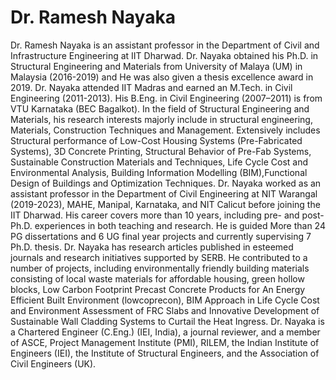 # Dr. Ramesh Nayaka

Dr. Ramesh Nayaka is an assistant professor in the Department of Civil and Infrastructure Engineering at IIT Dharwad. Dr. Nayaka obtained his Ph.D. in Structural Engineering and Materials from University of Malaya (UM) in Malaysia (2016-2019) and He was also given a thesis excellence award in 2019. Dr. Nayaka attended IIT Madras and earned an M.Tech. in Civil Engineering (2011-2013). His B.Eng. in Civil Engineering (2007–2011) is from VTU Karnataka (BEC Bagalkot). In the field of Structural Engineering and Materials, his research interests majorly include in structural engineering, Materials, Construction Techniques and Management. Extensively includes Structural performance of Low-Cost Housing Systems (Pre-Fabricated Systems), 3D Concrete Printing, Structural Behavior of Pre-Fab Systems, Sustainable Construction Materials and Techniques, Life Cycle Cost and Environmental Analysis, Building Information Modelling (BIM),Functional Design of Buildings and Optimization Techniques.
Dr. Nayaka worked as an assistant professor in the Department of Civil Engineering at NIT Warangal (2019-2023), MAHE, Manipal, Karnataka, and NIT Calicut before joining the IIT Dharwad. His career covers more than 10 years, including pre- and post-Ph.D. experiences in both teaching and research. He is guided More than 24 PG dissertations and 6 UG final year projects and currently supervising 7 Ph.D. thesis. 
Dr. Nayaka has research articles published in esteemed journals and research initiatives supported by SERB. He contributed to a number of projects, including environmentally friendly building materials consisting of local waste materials for affordable housing, green hollow blocks, Low Carbon Footprint Precast Concrete Products for An Energy Efficient Built Environment (lowcoprecon), BIM Approach in Life Cycle Cost and Environment Assessment of FRC Slabs and Innovative Development of Sustainable Wall Cladding Systems to Curtail the Heat Ingress.  Dr. Nayaka is a Chartered Engineer (C.Eng.) (IEI, India), a journal reviewer, and a member of ASCE, Project Management Institute (PMI), RILEM, the Indian Institute of Engineers (IEI), the Institute of Structural Engineers, and the Association of Civil Engineers (UK).
